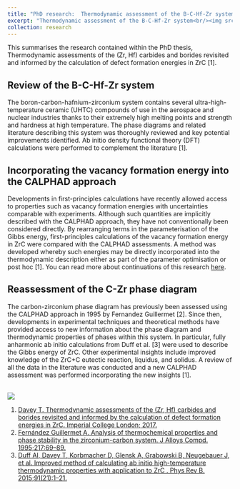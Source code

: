 ```yaml
---
title: "PhD research:  Thermodynamic assessment of the B-C-Hf-Zr system"
excerpt: "Thermodynamic assessment of the B-C-Hf-Zr system<br/><img src='_research/ZrC_Davey2017.png'>"
collection: research
---
```


This summarises the research contained within the PhD thesis, Thermodynamic assessments of the (Zr, Hf) carbides and borides revisited and informed by the calculation of defect formation energies in ZrC [1]. 

## Review of the B-C-Hf-Zr system

The boron-carbon-hafnium-zirconium system contains several ultra-high-temperature ceramic (UHTC) compounds of use in the aerospace and nuclear industries thanks to their extremely high melting points and strength and hardness at high temperature. The phase diagrams and related literature describing this system was thoroughly reviewed and key potential improvements identified. Ab initio density functional theory (DFT) calculations were performed to complement the literature [1]. 

## Incorporating the vacancy formation energy into the CALPHAD approach

Developments in first-principles calculations have recently allowed access to properties such as vacancy formation energies with uncertainties comparable with experiments. Although such quantities are implicitly described with the CALPHAD approach, they have not conventionally been considered directly. By rearranging terms in the parameterisation of the Gibbs energy, first-principles calculations of the vacancy formation energy in ZrC were compared with the CALPHAD assessments. A method was developed whereby such energies may be directly incorporated into the thermodynamic description either as part of the parameter optimisation or post hoc [1]. You can read more about continuations of this research [here](http://tessadavey.com/research/zirconium_carbide "Zirconium carbide research"). 

## Reassessment of the C-Zr phase diagram

The carbon-zirconium phase diagram has previously been assessed using the CALPHAD approach in 1995 by Fernandez Guillermet [2]. Since then, developments in experimental techniques and theoretical methods have provided access to new information about the phase diagram and thermodynamic properties of phases within this system. In particular, fully anharmonic ab initio calculations from Duff et al. [3] were used to describe the Gibbs energy of ZrC. Other experimental insights include improved knowledge of the ZrC+C eutectic reaction, liquidus, and solidus. A review of all the data in the literature was conducted and a new CALPHAD assessment was performed incorporating the new insights [1]. 

<br/><img src='/http://tessadavey.com/_research/ZrC_Davey2017.png'>

1. [Davey T. Thermodynamic assessments of the (Zr, Hf) carbides and borides revisited and informed by the calculation of defect formation energies in ZrC. Imperial College London; 2017.](https://spiral.imperial.ac.uk/handle/10044/1/49433 "PhD thesis")
2. [Fernández Guillermet A. Analysis of thermochemical properties and phase stability in the zirconium-carbon system. J Alloys Compd. 1995;217:69–89.](https://doi.org/10.1016/0925-8388(94)01310-E)
3. [Duff AI, Davey T, Korbmacher D, Glensk A, Grabowski B, Neugebauer J, et al.  Improved method of calculating ab initio high-temperature thermodynamic properties with application to ZrC . Phys Rev B. 2015;91(21):1–21.](http://dx.doi.org/10.1103/PhysRevB.91.214311)

